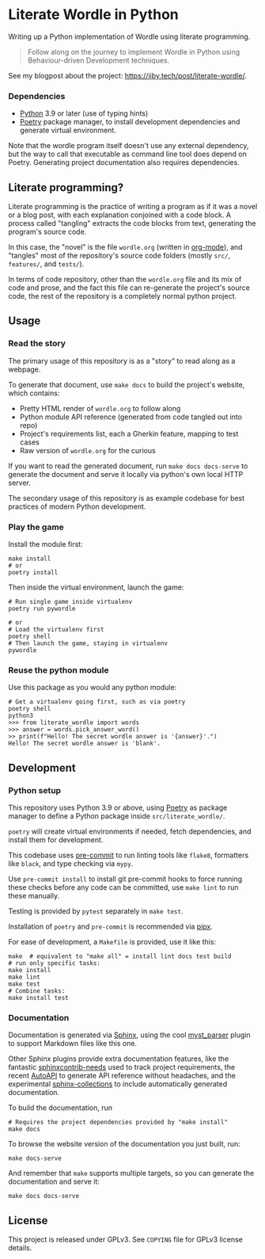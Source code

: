 # Literate Wordle in Python

Writing up a Python implementation of Wordle using literate programming.

> Follow along on the journey to implement Wordle in Python using
> Behaviour-driven Development techniques.

See my blogpost about the project: https://jiby.tech/post/literate-wordle/.

### Dependencies

- [Python](https://www.python.org/) 3.9 or later (use of typing hints)
- [Poetry](https://python-poetry.org) package manager, to install development
  dependencies and generate virtual environment.

Note that the wordle program itself doesn't use any external dependency, but the
way to call that executable as command line tool does depend on Poetry.
Generating project documentation also requires dependencies.

## Literate programming?

Literate programming is the practice of writing a program as if it was a novel
or a blog post, with each explanation conjoined with a code block. A process
called "tangling" extracts the code blocks from text, generating the program's
source code.

In this case, the "novel" is the file `wordle.org` (written in
[org-mode](https://orgmode.org)), and "tangles" most of the repository's source
code folders (mostly `src/`, `features/`, and `tests/`).

In terms of code repository, other than the `wordle.org` file and its mix of
code and prose, and the fact this file can re-generate the project's source
code, the rest of the repository is a completely normal python project.

## Usage

### Read the story

The primary usage of this repository is as a "story" to read along as a webpage.

To generate that document, use `make docs` to build the project's website, which
contains:
- Pretty HTML render of `wordle.org` to follow along
- Python module API reference (generated from code tangled out into repo)
- Project's requirements list, each a Gherkin feature, mapping to test cases
- Raw version of `wordle.org` for the curious

If you want to read the generated document, run `make docs docs-serve` to
generate the document and serve it locally via python's own local HTTP server.

The secondary usage of this repository is as example codebase for best practices
of modern Python development.

### Play the game

Install the module first:

    make install
    # or
	poetry install

Then inside the virtual environment, launch the game:

    # Run single game inside virtualenv
    poetry run pywordle

    # or
    # Load the virtualenv first
    poetry shell
    # Then launch the game, staying in virtualenv
    pywordle

### Reuse the python module

Use this package as you would any python module:

	# Get a virtualenv going first, such as via poetry
	poetry shell
	python3
	>>> from literate_wordle import words
	>>> answer = words.pick_answer_word()
    >> print(f"Hello! The secret wordle answer is '{answer}'.")
    Hello! The secret wordle answer is 'blank'.

## Development

### Python setup

This repository uses Python 3.9 or above, using
[Poetry](https://python-poetry.org) as package manager to define a Python
package inside `src/literate_wordle/`.

`poetry` will create virtual environments if needed, fetch
dependencies, and install them for development.

This codebase uses [pre-commit](https://pre-commit.com) to run linting tools
like `flake8`, formatters like `black`, and type checking via `mypy`.

Use `pre-commit install` to install git pre-commit hooks to force running these
checks before any code can be committed, use `make lint` to run these manually.

Testing is provided by `pytest` separately in `make test`.

Installation of `poetry` and `pre-commit` is recommended via
[pipx](https://pypa.github.io/pipx/).


For ease of development, a `Makefile` is provided, use it like this:

	make  # equivalent to "make all" = install lint docs test build
	# run only specific tasks:
	make install
	make lint
	make test
	# Combine tasks:
	make install test

### Documentation

Documentation is generated via [Sphinx](https://www.sphinx-doc.org/en/master/),
using the cool [myst_parser](https://myst-parser.readthedocs.io/en/latest/)
plugin to support Markdown files like this one.

Other Sphinx plugins provide extra documentation features, like the fantastic
[sphinxcontrib-needs](https://sphinxcontrib-needs.readthedocs.io/en/latest/index.html)
used to track project requirements, the recent
[AutoAPI](https://sphinx-autoapi.readthedocs.io/en/latest/index.html) to
generate API reference without headaches, and the experimental
[sphinx-collections](https://sphinx-autoapi.readthedocs.io/en/latest/index.html)
to include automatically generated documentation.

To build the documentation, run

    # Requires the project dependencies provided by "make install"
    make docs

To browse the website version of the documentation you just built, run:

    make docs-serve

And remember that `make` supports multiple targets, so you can generate the
documentation and serve it:

    make docs docs-serve

## License

This project is released under GPLv3. See `COPYING` file for GPLv3 license
details.
